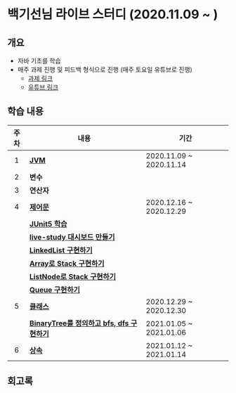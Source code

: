 # 백기선님 라이브 스터디 (2020.11.09 ~ )

## 개요
- 자바 기초를 학습
- 매주 과제 진행 및 피드백 형식으로 진행 (매주 토요일 유튜브로 진행)
  - [과제 링크](https://github.com/whiteship/live-study/issues)
  - [유튜브 링크](https://www.youtube.com/watch?v=peEXNN-oob4)

## 학습 내용
| 주차 | 내용         | 기간                    |
| :--: | ------------ | ----------------------- |
|  1   | [**JVM**](https://github.com/hanull/java-study/blob/master/week1/note.md)          | 2020.11.09 ~ 2020.11.14 |
|  2   | **변수**       |  |
|  3   | **연산자**       |  |
|  4   | [**제어문**](https://github.com/hanull/java-study/blob/master/week4/note.md)       | 2020.12.16 ~ 2020.12.29 |
|     | [**JUnit5 학습**](https://github.com/hanull/java-study/blob/master/week4/note0.md)       | |
|     | [**live-study 대시보드 만들기**](https://github.com/hanull/live-study-Dashboard)       | |
|     | [**LinkedList 구현하기**](https://github.com/hanull/java-study/blob/master/week4/note2.md)       | |
|     | [**Array로 Stack 구현하기**](https://github.com/hanull/java-live-study-assignment/blob/master/src/stack/ArrayStack.java)       | |
|     | [**ListNode로 Stack 구현하기**](https://github.com/hanull/java-live-study-assignment/blob/master/src/stack/ListNodeStack.java)       | |
|     | [**Queue 구현하기**](https://github.com/hanull/java-live-study-assignment/tree/master/src/queue)       | |
|  5   | [**클래스**](https://github.com/hanull/java-study/blob/master/week5/note.md)       | 2020.12.29 ~ 2020.12.30 |
|     | [**BinaryTree를 정의하고 bfs, dfs 구현하기**](https://github.com/hanull/java-live-study-assignment/blob/master/src/binarytree/BinaryTree.java)       | 2021.01.05 ~ 2021.01.06 |
|  6   | [**상속**](https://github.com/hanull/java-study/blob/master/week6/note.md)       | 2021.01.12 ~ 2021.01.14 |

## 회고록